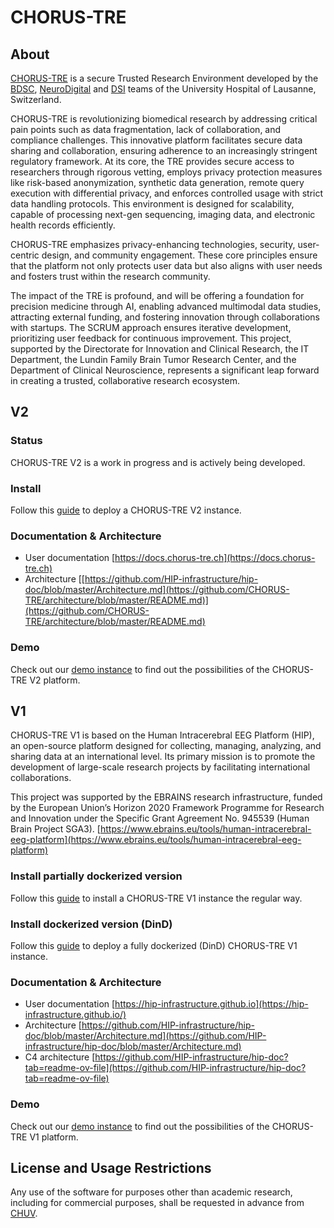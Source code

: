# CHORUS-TRE

## About

[CHORUS-TRE](https://www.chorus-tre.ch) is a secure Trusted Research Environment developed by the [BDSC](https://www.chuv.ch/en/bdsc/), [NeuroDigital](https://www.chuv.ch/fr/neurosciences/dnc-home/recherche/centre-de-recherche-en-neurosciences/neurotech/research-labs/neurodigitalneurotech) and [DSI](https://www.chuv.ch/fr/fiches/direction-des-systemes-dinformation) teams of the University Hospital of Lausanne, Switzerland.

CHORUS-TRE is revolutionizing biomedical research by addressing critical pain points such as data fragmentation, lack of collaboration, and compliance challenges. This innovative platform facilitates secure data sharing and collaboration, ensuring adherence to an increasingly stringent regulatory framework. At its core, the TRE provides secure access to researchers through rigorous vetting, employs privacy protection measures like risk-based anonymization, synthetic data generation, remote query execution with differential privacy, and enforces controlled usage with strict data handling protocols. This environment is designed for scalability, capable of processing next-gen sequencing, imaging data, and electronic health records efficiently.

CHORUS-TRE emphasizes privacy-enhancing technologies, security, user-centric design, and community engagement. These core principles ensure that the platform not only protects user data but also aligns with user needs and fosters trust within the research community.

The impact of the TRE is profound, and will be offering a foundation for precision medicine through AI, enabling advanced multimodal data studies, attracting external funding, and fostering innovation through collaborations with startups. The SCRUM approach ensures iterative development, prioritizing user feedback for continuous improvement. This project, supported by the Directorate for Innovation and Clinical Research, the IT Department, the Lundin Family Brain Tumor Research Center, and the Department of Clinical Neuroscience, represents a significant leap forward in creating a trusted, collaborative research ecosystem.

## V2

### Status
CHORUS-TRE V2 is a work in progress and is actively being developed.

### Install

Follow this [guide](https://github.com/CHORUS-TRE/.github/blob/master/profile/INSTALL.md) to deploy a CHORUS-TRE V2 instance.

### Documentation & Architecture
- User documentation [https://docs.chorus-tre.ch](https://docs.chorus-tre.ch)
- Architecture [[https://github.com/HIP-infrastructure/hip-doc/blob/master/Architecture.md](https://github.com/CHORUS-TRE/architecture/blob/master/README.md)](https://github.com/CHORUS-TRE/architecture/blob/master/README.md)

### Demo

Check out our [demo instance](#) to find out the possibilities of the CHORUS-TRE V2 platform.

## V1

CHORUS-TRE V1 is based on the Human Intracerebral EEG Platform (HIP), an open-source platform designed for collecting, managing, analyzing, and sharing data at an international level. Its primary mission is to promote the development of large-scale research projects by facilitating international collaborations.

This project was supported by the EBRAINS research infrastructure, funded by the European Union’s Horizon 2020 Framework Programme for Research and Innovation under the Specific Grant Agreement No. 945539 (Human Brain Project SGA3). [https://www.ebrains.eu/tools/human-intracerebral-eeg-platform](https://www.ebrains.eu/tools/human-intracerebral-eeg-platform)

### Install partially dockerized version
Follow this [guide](https://github.com/HIP-infrastructure/#install) to install a CHORUS-TRE V1 instance the regular way.

### Install dockerized version (DinD)
Follow this [guide](https://github.com/CHORUS-TRE/v1-dockerized/blob/master/README.md) to deploy a fully dockerized (DinD) CHORUS-TRE V1 instance.

### Documentation & Architecture
- User documentation [https://hip-infrastructure.github.io](https://hip-infrastructure.github.io/)
- Architecture [https://github.com/HIP-infrastructure/hip-doc/blob/master/Architecture.md](https://github.com/HIP-infrastructure/hip-doc/blob/master/Architecture.md)
- C4 architecture [https://github.com/HIP-infrastructure/hip-doc?tab=readme-ov-file](https://github.com/HIP-infrastructure/hip-doc?tab=readme-ov-file)

### Demo

Check out our [demo instance](#) to find out the possibilities of the CHORUS-TRE V1 platform.

## License and Usage Restrictions

Any use of the software for purposes other than academic research, including for commercial purposes, shall be requested in advance from [CHUV](mailto:pactt.legal@chuv.ch).

